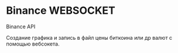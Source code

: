 # Binance WEBSOCKET
Binance API 

Создание графика и запись в файл цены биткоина или др валют с помощью вебсокета.

